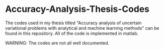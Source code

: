 # Accuracy-Analysis-Thesis-Codes

The codes used in my thesis titled "Accuracy analysis of uncertain variational problems with analytical and machine learning methods"
can be found in this repository. All of the code is implemented in matlab.

WARNING: The codes are not all well documented.
